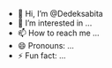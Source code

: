 - 👋 Hi, I’m @Dedeksabita
- 👀 I’m interested in ...
- 📫 How to reach me ...
- 😄 Pronouns: ...
- ⚡ Fun fact: ...

<!---
Dedeksabita/Dedeksabita is a ✨ special ✨ repository because its `README.md` (this file) appears on your GitHub profile.
You can click the Preview link to take a look at your changes.
--->
